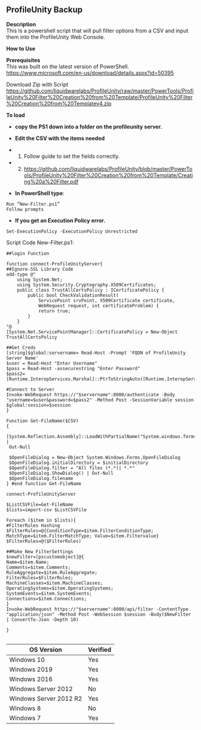 ## ProfileUnity Backup <br>

**Description** <br>
This Is a powershell script that will pull filter options from a CSV and input them into the ProfileUnity Web Console.<br>

**How to Use** <br>

**Prerequisites** <br>
This was built on the latest version of PowerShell.<br>
https://www.microsoft.com/en-us/download/details.aspx?id=50395 <br>

Download Zip with Script<br>
https://github.com/liquidwarelabs/ProfileUnity/raw/master/PowerTools/ProfileUnity%20Filter%20Creation%20from%20Template/ProfileUnity%20Filter%20Creation%20from%20Templatev4.zip <br>

**To load** <br>

- **copy the PS1 down into a folder on the profileunity server.**
- **Edit the CSV with the items needed**
- 1.	Follow guide to set the fields correctly.
- 2.	https://github.com/liquidwarelabs/ProfileUnity/blob/master/PowerTools/ProfileUnity%20Filter%20Creation%20from%20Template/Creating%20a%20Filter.pdf

- **In PowerShell type**:
````
Run “New-Filter.ps1”
Follow prompts
````
- **If you get an Execution Policy error.**
````
Set-ExecutionPolicy -ExecutionPolicy Unrestricted
````


Script Code New-Filter.ps1:
````
##login Function

function connect-ProfileUnityServer{
##Ignore-SSL Library Code
add-type @"
    using System.Net;
    using System.Security.Cryptography.X509Certificates;
    public class TrustAllCertsPolicy : ICertificatePolicy {
        public bool CheckValidationResult(
            ServicePoint srvPoint, X509Certificate certificate,
            WebRequest request, int certificateProblem) {
            return true;
        }
    }
"@
[System.Net.ServicePointManager]::CertificatePolicy = New-Object TrustAllCertsPolicy

##Get Creds
[string]$global:servername= Read-Host -Prompt 'FQDN of ProfileUnity Server Name'
$user = Read-Host "Enter Username"
$pass = Read-Host -assecurestring "Enter Password" 
$pass2=[Runtime.InteropServices.Marshal]::PtrToStringAuto([Runtime.InteropServices.Marshal]::SecureStringToBSTR($pass))

#Connect to Server
Invoke-WebRequest https://"$servername":8000/authenticate -Body "username=$user&password=$pass2" -Method Post -SessionVariable session
$global:session=$session
}

Function Get-FileName($CSV)
{   
 [System.Reflection.Assembly]::LoadWithPartialName("System.windows.forms") |
 Out-Null

 $OpenFileDialog = New-Object System.Windows.Forms.OpenFileDialog
 $OpenFileDialog.initialDirectory = $initialDirectory
 $OpenFileDialog.filter = "All files (*.*)| *.*"
 $OpenFileDialog.ShowDialog() | Out-Null
 $OpenFileDialog.filename
} #end function Get-FileName

connect-ProfileUnityServer

$ListCSVFile=Get-FileName
$lists=import-csv $ListCSVFile

Foreach ($item in $lists){
#FilterRules Hashing
$FilterRules=@{ConditionType=$item.FilterConditionType; MatchType=$item.FilterMatchType; Value=$item.Filtervalue}
$FilterRules=@($FilterRules)

##Make New FilterSettings
$newFilter=[pscustomobject]@{
Name=$item.Name;
Comments=$item.Comments;
RuleAggregate=$item.RuleAggregate;
FilterRules=$FilterRules;
MachineClasses=$item.MachineClasses;
OperatingSystems=$item.OperatingSystems;
SystemEvents=$item.SystemEvents;
Connections=$item.Connections;
}
Invoke-WebRequest https://"$servername":8000/api/filter -ContentType "application/json" -Method Post -WebSession $session -Body($NewFilter | ConvertTo-Json -Depth 10)

}


````




| OS Version  | Verified |
| ------------- | ------------- |
|Windows 10 | Yes |
|Windows 2019 | Yes |
|Windows 2016 | Yes |
|Windows Server 2012 | No |
|Windows Server 2012 R2 | Yes |
|Windows 8 | No |
|Windows 7 | Yes |
